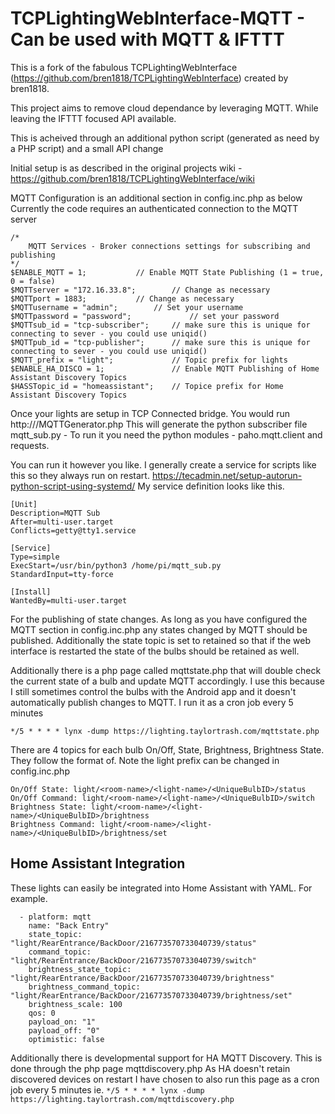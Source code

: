 # TCPLightingWebInterface-MQTT - Can be used with MQTT & IFTTT
This is a fork of the fabulous TCPLightingWebInterface (https://github.com/bren1818/TCPLightingWebInterface) created by bren1818.

This project aims to remove cloud dependance by leveraging MQTT. While leaving the IFTTT focused API available. 

This is acheived through an additional python script (generated as need by a PHP script) and  a small API change 

Initial setup is as described in the original projects wiki - https://github.com/bren1818/TCPLightingWebInterface/wiki

MQTT Configuration is an additional section in config.inc.php as below
Currently the code requires an authenticated connection to the MQTT server
```
/*
	MQTT Services - Broker connections settings for subscribing and publishing 
*/
$ENABLE_MQTT = 1;			// Enable MQTT State Publishing (1 = true, 0 = false)
$MQTTserver = "172.16.33.8"; 		// Change as necessary
$MQTTport = 1883;			// Change as necessary
$MQTTusername = "admin";		// Set your username
$MQTTpassword = "password";             // set your password
$MQTTsub_id = "tcp-subscriber"; 	// make sure this is unique for connecting to sever - you could use uniqid()
$MQTTpub_id = "tcp-publisher"; 		// make sure this is unique for connecting to sever - you could use uniqid()
$MQTT_prefix = "light";         	// Topic prefix for lights
$ENABLE_HA_DISCO = 1;		        // Enable MQTT Publishing of Home Assistant Discovery Topics
$HASSTopic_id = "homeassistant";	// Topice prefix for Home Assistant Discovery Topics
```

Once your lights are setup in TCP Connected bridge. You would run http://<webInterfaceIP>/MQTTGenerator.php  This will generate the python subscriber file mqtt_sub.py  - To run it you need the python modules - paho.mqtt.client and requests.  

You can run it however you like. I generally create a service for scripts like this so they always run on restart. https://tecadmin.net/setup-autorun-python-script-using-systemd/ My service definition looks like this.

```
[Unit]
Description=MQTT Sub
After=multi-user.target
Conflicts=getty@tty1.service

[Service]
Type=simple
ExecStart=/usr/bin/python3 /home/pi/mqtt_sub.py
StandardInput=tty-force

[Install]
WantedBy=multi-user.target
```

For the publishing of state changes. As long as you have configured the MQTT section in config.inc.php any states changed by MQTT should be published. Additionally the state topic is set to retained so that if the web interface is restarted the state of the bulbs should be retained as well.

Additionally there is a php page called mqttstate.php that will double check the current state of a bulb and update MQTT accordingly. I use this because I still sometimes control the bulbs with the Android app and it doesn't automatically publish changes to MQTT. I run it as a cron job every 5 minutes

`*/5 * * * * lynx -dump https://lighting.taylortrash.com/mqttstate.php`

There are 4 topics for each bulb On/Off, State, Brightness, Brightness State. They follow the format of. Note the light prefix can be changed in config.inc.php
```
On/Off State: light/<room-name>/<light-name>/<UniqueBulbID>/status
On/Off Command: light/<room-name>/<light-name>/<UniqueBulbID>/switch
Brightness State: light/<room-name>/<light-name>/<UniqueBulbID>/brightness
Brightness Command: light/<room-name>/<light-name>/<UniqueBulbID>/brightness/set
```

## Home Assistant Integration

These lights can easily be integrated into Home Assistant with YAML. For example.
```
  - platform: mqtt
    name: "Back Entry"
    state_topic: "light/RearEntrance/BackDoor/216773570733040739/status"
    command_topic: "light/RearEntrance/BackDoor/216773570733040739/switch"
    brightness_state_topic: "light/RearEntrance/BackDoor/216773570733040739/brightness"
    brightness_command_topic: "light/RearEntrance/BackDoor/216773570733040739/brightness/set"
    brightness_scale: 100
    qos: 0
    payload_on: "1"
    payload_off: "0"
    optimistic: false
```

Additionally there is developmental support for HA MQTT Discovery. This is done through the php page mqttdiscovery.php As HA doesn't retain discovered devices on restart I have chosen to also run this page as a cron job every 5 minutes ie.
`*/5 * * * * lynx -dump https://lighting.taylortrash.com/mqttdiscovery.php`
